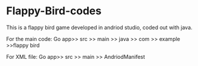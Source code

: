# Flappy-Bird-codes
This is a flappy bird game developed in andriod studio, coded out with java.

For the main code:
Go app>> src >> main >> java >> com >> example >>flappy bird

For XML file:
Go app>> src >> main >> AndriodManifest
